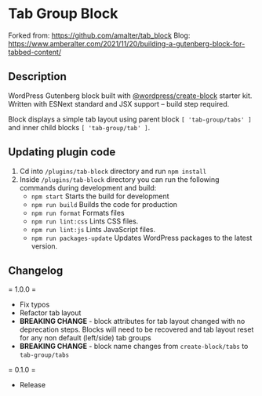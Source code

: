# Tab Group Block

Forked from: https://github.com/amalter/tab_block
Blog: https://www.amberalter.com/2021/11/20/building-a-gutenberg-block-for-tabbed-content/

## Description

WordPress Gutenberg block built with [@wordpress/create-block](https://developer.wordpress.org/block-editor/reference-guides/packages/packages-create-block/) starter kit. Written with ESNext standard and JSX support – build step required.

Block displays a simple tab layout using parent block `[ 'tab-group/tabs' ]` and inner child blocks `[ 'tab-group/tab' ]`.

## Updating plugin code

1. Cd into `/plugins/tab-block` directory and run `npm install`
2. Inside `/plugins/tab-block` directory you can run the following commands during development and build:
   * `npm start`  Starts the build for development
   * `npm run build` Builds the code for production
   * `npm run format` Formats files
   * `npm run lint:css` Lints CSS files.
   * `npm run lint:js` Lints JavaScript files.
   * `npm run packages-update` Updates WordPress packages to the latest version.


## Changelog

= 1.0.0 =

* Fix typos
* Refactor tab layout
* **BREAKING CHANGE** - block attributes for tab layout changed with no deprecation steps. Blocks will need to be recovered and tab layout reset for any non default (left/side) tab groups
* **BREAKING CHANGE** - block name changes from `create-block/tabs` to `tab-group/tabs`

= 0.1.0 =
* Release
